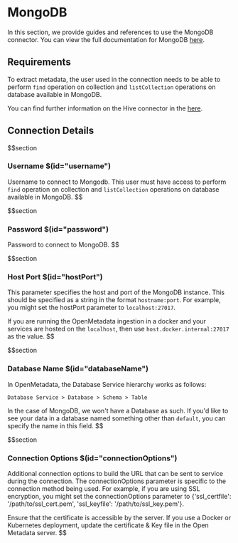 # MongoDB
In this section, we provide guides and references to use the MongoDB connector. You can view the full documentation for MongoDB [here](https://docs.open-metadata.org/connectors/database/mongo).

## Requirements
To extract metadata, the user used in the connection needs to be able to perform `find` operation on collection and `listCollection` operations on database available in MongoDB.

You can find further information on the Hive connector in the [here](https://docs.open-metadata.org/connectors/database/mongo).

## Connection Details

$$section
### Username $(id="username")
Username to connect to Mongodb. This user must have access to perform `find` operation on collection and `listCollection` operations on database available in MongoDB.
$$

$$section
### Password $(id="password")
Password to connect to MongoDB.
$$

$$section
### Host Port $(id="hostPort")

This parameter specifies the host and port of the MongoDB instance. This should be specified as a string in the format `hostname:port`. For example, you might set the hostPort parameter to `localhost:27017`.

If you are running the OpenMetadata ingestion in a docker and your services are hosted on the `localhost`, then use `host.docker.internal:27017` as the value.
$$

$$section
### Database Name $(id="databaseName")
In OpenMetadata, the Database Service hierarchy works as follows:
```
Database Service > Database > Schema > Table
```
In the case of MongoDB, we won't have a Database as such. If you'd like to see your data in a database named something other than `default`, you can specify the name in this field.
$$

$$section
### Connection Options $(id="connectionOptions")
Additional connection options to build the URL that can be sent to service during the connection. The connectionOptions parameter is specific to the connection method being used. For example, if you are using SSL encryption, you might set the connectionOptions parameter to {'ssl_certfile': '/path/to/ssl_cert.pem', 'ssl_keyfile': '/path/to/ssl_key.pem'}.

Ensure that the certificate is accessible by the server. If you use a Docker or Kubernetes deployment, update the certificate & Key file in the Open Metadata server.
$$
